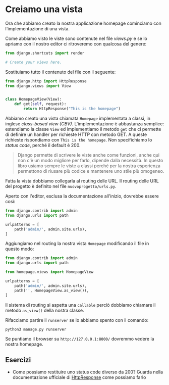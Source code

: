 # Creiamo una vista

Ora che abbiamo creato la nostra applicazione homepage cominciamo con l'implementazione di una vista.

Come abbiamo visto le viste sono contenute nel file *views.py* e se lo apriamo con il nostro editor
ci ritroveremo con qualcosa del genere:

```python
from django.shortcuts import render

# Create your views here.
```

Sostituiamo tutto il contenuto del file con il seguente:

```python
from django.http import HttpResponse
from django.views import View


class HomepageView(View):
    def get(self, request):
        return HttpResponse("This is the homepage")
```

Abbiamo creato una vista chiamata `Homepage` implementata a classi, in inglese *class-based view (CBV)*.
L'implementazione è abbastanza semplice: estendiamo la classe `View` ed implementiamo il metodo `get`
che ci permette di definire un handler per richieste HTTP con metodo GET. A queste richieste
rispondiamo con `This is the homepage`.  Non specifichiamo lo *status code*, perché il default è 200.

> Django permette di scrivere le viste anche come funzioni, anche qui non c'è un modo migliore per
> farlo, dipende dalla necessità. In questo libro usiamo sempre le viste a classi perché per la nostra
> esperienza permettono di riusare più codice e mantenere uno stile più omogeneo.

Fatta la vista dobbiamo collegarla al routing delle URL. Il routing delle URL del progetto è definito
nel file `nuovoprogetto/urls.py`.

Aperto con l'editor, esclusa la documentazione all'inizio, dovrebbe essere così:

```python
from django.contrib import admin
from django.urls import path

urlpatterns = [
    path('admin/', admin.site.urls),
]
```

Aggiungiamo nel routing la nostra vista `Homepage` modificando il file in questo modo:

```python
from django.contrib import admin
from django.urls import path

from homepage.views import HomepageView

urlpatterns = [
    path('admin/', admin.site.urls),
    path('', HomepageView.as_view()),
]
```

Il sistema di routing si aspetta una `callable` perciò dobbiamo chiamare il metodo `as_view()` della
nostra classe.

Rifacciamo partire il `runserver` se lo abbiamo spento con il comando:

```shell
python3 manage.py runserver
```

Se puntiamo il browser su `http://127.0.0.1:8000/` dovremmo vedere la nostra homepage.

## Esercizi

- Come possiamo restituire uno status code diverso da 200? Guarda nella documentazione ufficiale di
  [HttpResponse](https://docs.djangoproject.com/en/3.2/ref/request-response/#httpresponse-objects)
  come possiamo farlo
